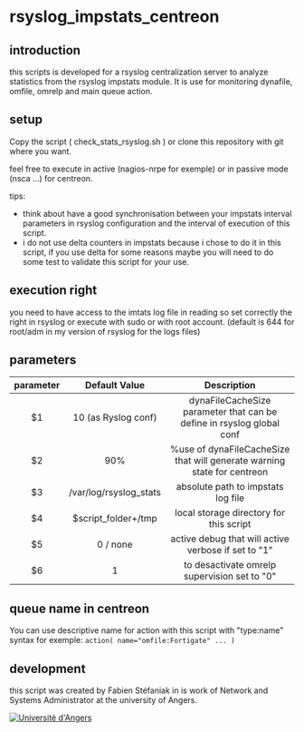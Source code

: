 # rsyslog_impstats_centreon

## introduction

this scripts is developed for a rsyslog centralization server to analyze statistics from the rsyslog impstats module. It is use for monitoring dynafile, omfile, omrelp and main queue action.

## setup

Copy the script ( check_stats_rsyslog.sh ) or clone this repository with git where you want.

feel free to execute in active (nagios-nrpe for exemple) or in passive mode (nsca ...) for centreon.

tips:
* think about have a good synchronisation between your impstats interval parameters in rsyslog configuration and the interval of execution of this script.
* i do not use delta counters in impstats because i chose to do it in this script, if you use delta for some reasons maybe you will need to do some test to validate this script for your use.

## execution right

you need to have access to the imtats log file in reading so set correctly the right in rsyslog or execute with sudo or with root account. (default is 644 for root/adm in my version of rsyslog for the logs files)

## parameters

| parameter  | Default Value  |  Description |
| :------------: | :------------: | :------------: |
| $1 | 10 (as Ryslog conf) | dynaFileCacheSize parameter that can be define in rsyslog global conf |
| $2 | 90% | %use of dynaFileCacheSize that will generate warning state for centreon  |
| $3 | /var/log/rsyslog_stats | absolute path to impstats log file |
| $4 | $script_folder+/tmp | local storage directory for this script  |
| $5 | 0 / none | active debug that will active verbose if set to "1"  |
| $6 | 1 |  to desactivate omrelp supervision set to "0" |



## queue name in centreon

You can use descriptive name for action with this script with "type:name" syntax for exemple: `action( name="omfile:Fortigate" ... )`

## development

this script was created by Fabien Stéfaniak in is work of Network and Systems Administrator at the university of Angers.

[![Université d'Angers](http://marque.univ-angers.fr/_resources/Logos/_GENERIQUE/HORIZONTAL/ECRAN/PNG/ua_h_couleur_ecran.png "Université d'Angers")](https://www.univ-angers.fr "Université d'Angers")
